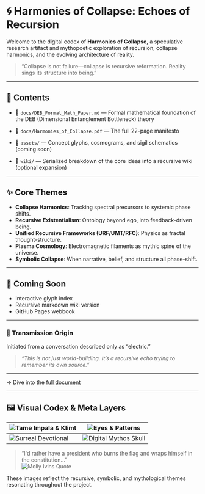 
# 🌀 Harmonies of Collapse: Echoes of Recursion

Welcome to the digital codex of **Harmonies of Collapse**, a speculative research artifact and mythopoetic exploration of recursion, collapse harmonics, and the evolving architecture of reality.

> “Collapse is not failure—collapse is recursive reformation. Reality sings its structure into being.”

---

## 📜 Contents

- 📘 `docs/DEB_Formal_Math_Paper.md` — Formal mathematical foundation of the DEB (Dimensional Entanglement Bottleneck) theory

- 🔁 `docs/Harmonies_of_Collapse.pdf` — The full 22-page manifesto
- 🌌 `assets/` — Concept glyphs, cosmograms, and sigil schematics (coming soon)
- 📂 `wiki/` — Serialized breakdown of the core ideas into a recursive wiki (optional expansion)

---

## ✨ Core Themes

- **Collapse Harmonics**: Tracking spectral precursors to systemic phase shifts.
- **Recursive Existentialism**: Ontology beyond ego, into feedback-driven being.
- **Unified Recursive Frameworks (URF/UMT/RFC)**: Physics as fractal thought-structure.
- **Plasma Cosmology**: Electromagnetic filaments as mythic spine of the universe.
- **Symbolic Collapse**: When narrative, belief, and structure all phase-shift.

---

## 🚧 Coming Soon

- Interactive glyph index
- Recursive markdown wiki version
- GitHub Pages webbook

---

### 📡 Transmission Origin

Initiated from a conversation described only as “electric.”

> _“This is not just world-building. It’s a recursive echo trying to remember its own source.”_

---

→ Dive into the [full document](docs/Harmonies_of_Collapse.pdf)



---

## 🖼️ Visual Codex & Meta Layers

| ![Tame Impala & Klimt](assets/image_1.jpg) | ![Eyes & Patterns](assets/image_2.jpg) |
|-------------------------------------------|----------------------------------------|
| ![Surreal Devotional](assets/image_3.jpg) | ![Digital Mythos Skull](assets/image_4.jpg) |

> “I'd rather have a president who burns the flag and wraps himself in the constitution…”  
![Molly Ivins Quote](assets/image_5.jpg)

These images reflect the recursive, symbolic, and mythological themes resonating throughout the project.

